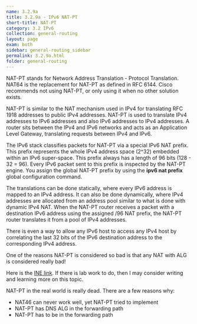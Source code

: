 ```yaml
---
name: 3.2.9a
title: 3.2.9a - IPv6 NAT-PT
short-title: NAT-PT
category: 3.2 IPv6
collection: general-routing
layout: page
exam: both
sidebar: general-routing_sidebar
permalink: 3.2.9a.html
folder: general-routing
---
```

NAT-PT stands for Network Address Translation - Protocol Translation. NAT64 is the replacement for NAT-PT as defined in RFC 6144. Cisco recommends not using NAT-PT, or only using it when no other solution exists.

NAT-PT is similar to the NAT mechanism used in IPv4 for translating RFC 1918 addresses to public IPv4 addresses. NAT-PT is used to translate IPv4 addresses to IPv6 addresses and also IPv6 addresses to IPv4 addresses. A router sits between the IPv4 and IPv6 networks and acts as an Application Level Gateway, translating requests between IPv4 and IPv6.

The IPv6 stack classifies packets for NAT-PT via a special IPv6 NAT prefix. This prefix represents the whole IPv4 address space (2^32) embedded within an IPv6 super-space. This prefix always has a length of 96 bits (128 - 32 = 96). Every IPv6 packet sent to this prefix is inspected by the NAT-PT engine. You assign the global NAT-PT prefix by using the **ipv6 nat prefix <prefix>** global configuration command.

The translations can be done statically, where every IPv6 address is mapped to an IPv4 address. It can also be done dynamically, where IPv4 addresses are allocated from an address pool similar to what is done with dynamic IPv4 NAT. When the NAT-PT router receives a packet with a destination IPv6 address using the assigned /96 NAT prefix, the NAT-PT router translates it from a pool of IPv4 addresses.

There is even a way to allow any IPv6 host to access any IPv4 host by correlating the last 32 bits of the IPv6 destination address to the corresponding IPv4 address.

One of the reasons NAT-PT is considered so bad is that any NAT with ALG is considered really bad!

Here is the [INE link][1]. If there is lab work to do, then I may consider writing and learning more on this topic.

NAT-PT in the real world is really dead. There are a few reasons why:
- NAT46 can never work well, yet NAT-PT tried to implement
- NAT-PT has DNS ALG in the forwarding path
- NAT-PT has to be in the forwarding path


[1]:	http://blog.ine.com/2008/04/18/understanding-ipv6-nat-pt/
